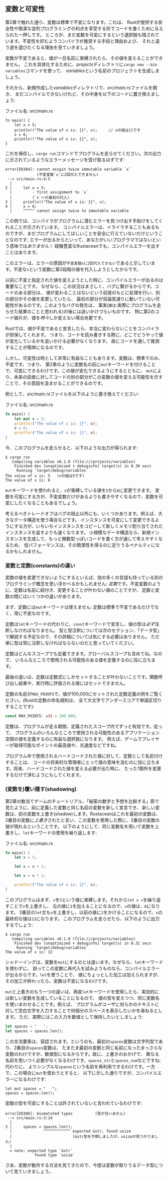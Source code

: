 <!-- ## Variables and Mutability -->

## 変数と可変性

<!-- As mentioned in Chapter 2, by default variables are immutable. This is one of -->
<!-- many nudges Rust gives you to write your code in a way that takes advantage of -->
<!-- the safety and easy concurrency that Rust offers. However, you still have the -->
<!-- option to make your variables mutable. Let’s explore how and why Rust -->
<!-- encourages you to favor immutability and why sometimes you might want to opt -->
<!-- out. -->

第2章で触れた通り、変数は標準で不変になります。これは、
Rustが提供する安全性や簡潔な並列プログラミングの利点を享受する形でコードを書くために与えられた一押しです。
ところが、まだ変数を可変にするという選択肢も残されています。不変性を好むようコンパイラが推奨する手段と理由および、
それと違う道を選びたくなる理由を見ていきましょう。

<!-- When a variable is immutable, once a value is bound to a name, you can't change-->
<!-- that value. To illustrate this, let’s generate a new project called *variables* -->
<!-- in your *projects* directory by using `cargo new --bin variables`. -->

変数が不変であると、値が一旦名前に束縛されたら、その値を変えることができません。
これを具体化するために、*projects*ディレクトリに`cargo new --bin variables`コマンドを使って、
*variables*という名前のプロジェクトを生成しましょう。

<!-- Then, in your new *variables* directory, open *src/main.rs* and replace its -->
<!-- code with the following code that won't compile just yet: -->

それから、新規作成した*variables*ディレクトリで、*src/main.rs*ファイルを開き、
まだコンパイルできないけれど、その中身を以下のコードに置き換えましょう:

<!-- <span class="filename">Filename: src/main.rs</span> -->

<span class="filename">ファイル名: src/main.rs</span>

```rust,ignore
fn main() {
    let x = 5;
    println!("The value of x is: {}", x);     // xの値は{}です
    x = 6;
    println!("The value of x is: {}", x);
}
```

<!-- Save and run the program using `cargo run`. You should receive an error -->
<!-- message, as shown in this output: -->

これを保存し、`cargo run`コマンドでプログラムを走らせてください。次の出力に示されているようなエラーメッセージを受け取るはずです:

```text
error[E0384]: cannot assgin twice immutable variable `x`
              (不変変数`x`に2回代入できません)
 --> src/main.rs:4:5
  |
2 |     let x = 5;
  |         - first assignment to `x`
  |         (`x`への最初の代入)
3 |     println!("The value of x is: {}", x);
4 |     x = 6;
  |     ^^^^^ cannot assign twice to immutable variable
```

<!-- This example shows how the compiler helps you find errors in your programs. -->
<!-- Even though compiler errors can be frustrating, they only mean your program -->
<!-- isn’t safely doing what you want it to do yet; they do *not* mean that you’re -->
<!-- not a good programmer! Experienced Rustaceans still get compiler errors. -->

この例では、コンパイラがプログラムに潜むエラーを見つけ出す手助けをしてくれることが示されています。
コンパイルエラーは、イライラすることもあるものですが、まだプログラムにしてほしいことを安全に行えていないだけということなのです;
エラーが出るからといって、あなたがいいプログラマではないという意味では*ありません*！
経験豊富なRustaceanでも、コンパイルエラーを出すことはあります。

<!-- The error message indicates that the cause of the error is that you `cannot -->
<!-- assign twice to immutable variable x`, because you tried to assign a second -->
<!-- value to the immutable `x` variable. -->

このエラーは、エラーの原因が`不変変数xに2回代入できない`であると示しています。不変な`x`という変数に第2段階の値を代入しようとしたからです。

<!-- It’s important that we get compile-time errors when we attempt to change a -->
<!-- value that we previously designated as immutable because this very situation -->
<!-- can lead to bugs. If one part of our code operates on the assumption that a -->
<!-- value will never change and another part of our code changes that value, it’s -->
<!-- possible that the first part of the code won’t do what it was designed to do. -->
<!-- This cause of bugs can be difficult to track down after the fact, -->
<!-- especially when the second piece of code changes the value only *sometimes*. -->

以前に不変と指定された値を変えようとした時に、コンパイルエラーが出るのは重要なことです。
なぜなら、この状況はまさしく、バグに繋がるからです。コードのある部分は、
値が変わることはないという前提のもとに処理を行い、別の部分がその値を変更していたら、
最初の部分が目論見通りに動いていない可能性があるのです。このようなバグの発生は、
事実(`脚注`:実際にプログラムを走らせた結果のことと思われる)の後には追いかけづらいものです。
特に第2のコード破片が、値を*時々*しか変えない場合尚更です。

<!-- In Rust the compiler guarantees that when you state that a value won’t change, -->
<!-- it really won’t change. That means that when you’re reading and writing code, -->
<!-- you don’t have to keep track of how and where a value might change. Your code -->
<!-- is thus easier to reason through. -->

Rustでは、値が不変であると宣言したら、本当に変わらないことをコンパイラが担保してくれます。
つまり、コードを読み書きする際に、どこでどうやって値が変化しているかを追いかける必要がなくなります。
故にコードを通して推測することが簡単になるのです。

<!-- But mutability can be very useful. Variables are immutable only by default; as -->
<!-- you did in Chapter 2, you can make them mutable by adding `mut` in front of the -->
<!-- variable name. In addition to allowing this value to change, `mut` conveys -->
<!-- intent to future readers of the code by indicating that other parts of the code -->
<!-- will be changing this variable value. -->

しかし、可変性は時として非常に有益なこともあります。変数は、標準でのみ、不変です。つまり、
第2章のように変数名の前に`mut`キーワードを付けることで、可変にできるわけです。この値が変化できるようにするとともに、
`mut`により、未来の読者に対してコードの別の部分がこの変数の値を変える可能性を示すことで、その意図を汲ませることができるのです。

<!-- For example, change *src/main.rs* to the following: -->

例として、*src/main.rs*ファイルを以下のように書き換えてください:

<!-- <span class="filename">Filename: src/main.rs</span> -->

<span class="filename">ファイル名: src/main.rs</span>

```rust
fn main() {
    let mut x = 5;
    println!("The value of x is: {}", x);
    x = 6;
    println!("The value of x is: {}", x);
}
```

<!-- When we run the program now, we get this: -->

今、このプログラムを走らせると、以下のような出力が得られます:

```text
$ cargo run
   Compiling variables v0.1.0 (file:///projects/variables)
    Finished dev [unoptimized + debuginfo] target(s) in 0.30 secs
     Running `target/debug/variables`
The value of x is: 5   (xの値は5です)
The value of x is: 6
```

<!-- We’re allowed to change the value that `x` binds to from `5` to `6` when `mut` -->
<!-- is used. In some cases, you’ll want to make a variable mutable because it makes -->
<!-- the code more convenient to write than if it had only immutable variables. -->

`mut`キーワードを使われると、`x`が束縛している値を`5`から`6`に変更できます。
変数を可変にする方が、不変変数だけがあるよりも書きやすくなるので、変数を可変にしたくなることもあるでしょう。

<!-- There are multiple trade-offs to consider, in addition to the prevention of -->
<!-- bugs. For example, in cases where you’re using large data structures, mutating -->
<!-- an instance in place may be faster than copying and returning newly allocated -->
<!-- instances. With smaller data structures, creating new instances and writing in -->
<!-- a more functional programming style may be easier to think through, so lower -->
<!-- performance might be a worthwhile penalty for gaining that clarity. -->

考えるべきトレードオフはバグの阻止以外にも、いくつかあります。例えば、大きなデータ構造を使う場合などです。
インスタンスを可変にして変更できるようにする方が、いちいちインスタンスをコピーして新しくメモリ割り当てされたインスタンスを返すよりも速くなります。
小規模なデータ構造なら、新規インスタンスを生成して、もっと関数型っぽいコードを書く方が通して考えやすくなるため、
低パフォーマンスは、その簡潔性を得るのに足りうるペナルティになるかもしれません。

<!-- ### Differences Between Variables and Constants -->

### 変数と定数(constants)の違い

<!-- Being unable to change the value of a variable might have reminded you of -->
<!-- another programming concept that most other languages have: *constants*. Like -->
<!-- immutable variables, constants are values that are bound to a name and are not-->
<!-- allowed to change, but there are a few differences between constants and -->
<!-- variables. -->

変数の値を変更できないようにするといえば、他の多くの言語も持っている別のプログラミング概念を思い浮かべるかもしれません:
*定数*です。不変変数のように、定数は名前に紐付き、変更することが叶わない値のことですが、
定数と変数の間にはいくつかの違いがあります。

<!-- First, we aren’t allowed to use `mut` with constants. Constants aren't just -->
<!-- immutable by default-they're always immutable. -->

まず、定数には`mut`キーワードは使えません: 定数は標準で不変であるだけでなく、常に不変なのです。

<!-- You declare constants using the `const` keyword instead of the `let` keyword, -->
<!-- and the type of the value *must* be annotated. We're about to cover types and -->
<!-- type annotations in the next section, “Data Types,” so don't worry about the -->
<!-- details right now. Just know that we must always annotate the type. -->

定数は`let`キーワードの代わりに、`const`キーワードで宣言し、値の型は*必ず*注釈しなければなりません。
型と型注釈については次のセクション、「データ型」で解説する予定なので、その詳細については気にする必要はありません。
ただ単に型は常に注釈しなければならないのだと思っていてください。

<!-- Constants can be declared in any scope, including the global scope, which makes -->
<!-- them useful for values that many parts of code need to know about. -->

定数はどんなスコープでも定義できます。グローバルスコープも含めてね。なので、
いろんなところで使用される可能性のある値を定義するのに役に立ちます。

<!-- The last difference is that constants may be set only to a constant expression, -->
<!-- not the result of a function call or any other value that could only be -->
<!-- computed at runtime. -->

最後の違いは、定数は定数式にしかセットすることが叶わないことです。関数呼び出し結果や、実行時に評価される値にはセットできません。

<!-- Here's an example of a constant declaration where the constant's name is -->
<!-- `MAX_POINTS` and its value is set to 100,000. (Rust naming convention for -->
<!-- constants is to use all upper case with underscores between words): -->

定数の名前が`MAX_POINTS`で、値が100,000にセットされた定数定義の例をご覧ください。(Rustの定数の命名規則は、
全て大文字でアンダースコアで単語区切りすることです):

```rust
const MAX_POINTS: u32 = 100_000;
```

<!-- Constants are valid for the entire time a program runs, within the scope they -->
<!-- were declared in, making them a useful choice for values in your application -->
<!-- domain that multiple parts of the program might need to know about, such as the -->
<!-- maximum number of points any player of a game is allowed to earn or the speed -->
<!-- of light. -->

定数は、プログラムが走る期間、定義されたスコープ内でずっと有効です。従って、
プログラムのいろんなところで使用される可能性のあるアプリケーション空間の値を定義するのに有益な選択肢になります。
例えば、ゲームでプレイヤーが取得可能なポイントの最高値や、光速度などですね。

<!-- Naming hardcoded values used throughout your program as constants is useful in -->
<!-- conveying the meaning of that value to future maintainers of the code. It also -->
<!-- helps to have only one place in your code you would need to change if the -->
<!-- hardcoded value needed to be updated in the future. -->

プログラム中で使用されるハードコードされた値に対して、定数として名前付けすることは、
コードの将来的な管理者にとって値の意味を汲むのに役に立ちます。将来、ハードコードされた値を変える必要が出た時に、
たった1箇所を変更するだけで済むようにもしてくれます。

<!-- ### Shadowing -->

### (変数を)覆い隠す(shadowing)

<!-- As you saw in the guessing game tutorial in the “Comparing the Guess to the -->
<!-- Secret Number” section in Chapter 2, you can declare a new variable with the -->
<!-- same name as a previous variable, and the new variable shadows the previous -->
<!-- variable. Rustaceans say that the first variable is *shadowed* by the second, -->
<!-- which means that the second variable’s value is what appears when the variable -->
<!-- is used. We can shadow a variable by using the same variable’s name and -->
<!-- repeating the use of the `let` keyword as follows: -->

第2章の数当てゲームのチュートリアル、「秘密の数字と予想を比較する」節で見たように、前に定義した変数と同じ名前の変数を新しく宣言でき、
新しい変数は、前の変数を上書き(shadow)します。Rustaceanはこれを最初の変数は、
2番目の変数に*上書き*されたと言い、この変数を使用した際に、2番目の変数の値が現れるということです。
以下のようにして、同じ変数名を用いて変数を上書きし、`let`キーワードの使用を繰り返します:

<!-- <span class="filename">Filename: src/main.rs</span> -->

<span class="filename">ファイル名: src/main.rs</span>

```rust
fn main() {
    let x = 5;

    let x = x + 1;

    let x = x * 2;

    println!("The value of x is: {}", x);
}
```

<!-- This program first binds `x` to a value of `5`. Then it shadows `x` by -->
<!-- repeating `let x =`, taking the original value and adding `1` so the value of -->
<!-- `x` is then `6`. The third `let` statement also shadows `x`, multiplying the -->
<!-- previous value by `2` to give `x` a final value of `12`. Wehn we run this -->
<!-- program, it will output the following: -->

このプログラムはまず、`x`を`5`という値に束縛します。それから`let x =`を繰り返すことで`x`を上書きし、
元の値に`1`を加えることになるので、`x`の値は、`6`になります。
3番目の`let`文も`x`を上書きし、以前の値に`2`をかけることになるので、`x`の最終的な値は`12`になります。
このプログラムを走らせたら、以下のように出力するでしょう:

```text
$ cargo run
   Compiling variables v0.1.0 (file:///projects/variables)
    Finished dev [unoptimized + debuginfo] target(s) in 0.31 secs
     Running `target/debug/variables`
The value of x is: 12
```

<!-- Shadowing is different than marking a variable as `mut`, because we’ll get a -->
<!-- compile-time error if we accidentally try to reassign to this variable without -->
<!-- using the `let` keyword. By using `let`, we can perform a few transformations -->
<!-- on a value but have the variable be immutable after those transformations have -->
<!-- been completed. -->

シャドーイングは、変数を`mut`にするのとは違います。なぜなら、`let`キーワードを使わずに、
誤ってこの変数に再代入を試みようものなら、コンパイルエラーが出るからです。`let`を使うことで、
値にちょっとした加工は加えられますが、その加工が終わったら、変数は不変になるわけです。

<!-- The other difference between `mut` and shadowing is that because we’re -->
<!-- effectively creating a new variable when we use the `let` keyword again, we can -->
<!-- change the type of the value but reuse the same name. For example, say our -->
<!-- program asks a user to show how many spaces they want between some text by -->
<!-- inputting space characters, but we really want to store that input as a number: -->

`mut`と上書きのもう一つの違いは、再度`let`キーワードを使用したら、実効的には新しい変数を生成していることになるので、
値の型を変えつつ、同じ変数名を使いまわせることです。例えば、
プログラムがユーザに何らかのテキストに対して空白文字を入力することで何個分のスペースを表示したいかを尋ねるとします。
ただ、実際にはこの入力を数値として保持したいとしましょう:

```rust
let spaces = "   ";
let spaces = spaces.len();
```

<!-- This construct is allowed because the first `spaces` variable is a string type -->
<!-- and the second `spaces` variable, which is a brand-new variable that happens to -->
<!-- have the same name as the first one, is a number type. Shadowing thus spares us -->
<!-- from having to come up with different names, like `spaces_str` and -->
<!-- `spaces_num`; instead, we can reuse the simpler `spaces` name. However, if we -->
<!-- try to use `mut` for this, as shown here, we'll get a compile-time error: -->

この文法要素は、容認されます。というのも、最初の`spaces`変数は文字列型であり、2番目の`spaces`変数は、
たまたま最初の変数と同じ名前になったまっさらな変数のわけですが、数値型になるからです。故に、上書きのおかげで、
異なる名前を思いつく必要がなくなるわけです。`spaces_str`と`spaces_num`などですね; 代わりに、
よりシンプルな`spaces`という名前を再利用できるわけです。一方で、この場合に`mut`を使おうとすると、
以下に示した通りですが、コンパイルエラーになるわけです:

```rust,ignore
let mut spaces = "   ";
spaces = spaces.len();
```

<!-- The error says we’re not allowed to mutate a variable’s -->
<!-- type: -->

変数の型を可変にすることは許されていないと言われているわけです:

```text
error[E0308]: mismatched types          (型が合いません)
 --> src/main.rs:3:14
  |
3 |     spaces = spaces.len();
  |              ^^^^^^^^^^^^ expected &str, found usize
  |                           (&str型を予期しましたが、usizeが見つかりました)
  |
  = note: expected type `&str`
             found type `usize`
```

<!-- Now that we’ve explored how variables work, let’s look at more data types they -->
<!-- can have. -->

さあ、変数が動作する方法を見てきたので、今度は変数が取りうるデータ型について見ていきましょう。

